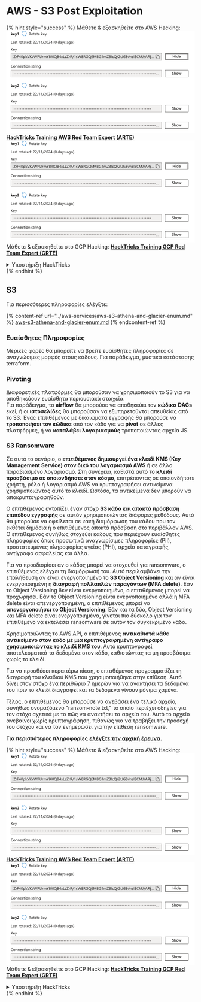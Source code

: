 # AWS - S3 Post Exploitation

{% hint style="success" %}
Μάθετε & εξασκηθείτε στο AWS Hacking:<img src="/.gitbook/assets/image.png" alt="" data-size="line">[**HackTricks Training AWS Red Team Expert (ARTE)**](https://training.hacktricks.xyz/courses/arte)<img src="/.gitbook/assets/image.png" alt="" data-size="line">\
Μάθετε & εξασκηθείτε στο GCP Hacking: <img src="/.gitbook/assets/image (2).png" alt="" data-size="line">[**HackTricks Training GCP Red Team Expert (GRTE)**<img src="/.gitbook/assets/image (2).png" alt="" data-size="line">](https://training.hacktricks.xyz/courses/grte)

<details>

<summary>Υποστήριξη HackTricks</summary>

* Ελέγξτε τα [**σχέδια συνδρομής**](https://github.com/sponsors/carlospolop)!
* **Εγγραφείτε στην** 💬 [**ομάδα Discord**](https://discord.gg/hRep4RUj7f) ή στην [**ομάδα telegram**](https://t.me/peass) ή **ακολουθήστε** μας στο **Twitter** 🐦 [**@hacktricks\_live**](https://twitter.com/hacktricks\_live)**.**
* **Μοιραστείτε κόλπα hacking υποβάλλοντας PRs στα** [**HackTricks**](https://github.com/carlospolop/hacktricks) και [**HackTricks Cloud**](https://github.com/carlospolop/hacktricks-cloud) github repos.

</details>
{% endhint %}

## S3

Για περισσότερες πληροφορίες ελέγξτε:

{% content-ref url="../aws-services/aws-s3-athena-and-glacier-enum.md" %}
[aws-s3-athena-and-glacier-enum.md](../aws-services/aws-s3-athena-and-glacier-enum.md)
{% endcontent-ref %}

### Ευαίσθητες Πληροφορίες

Μερικές φορές θα μπορείτε να βρείτε ευαίσθητες πληροφορίες σε αναγνώσιμες μορφές στους κάδους. Για παράδειγμα, μυστικά κατάστασης terraform.

### Pivoting

Διαφορετικές πλατφόρμες θα μπορούσαν να χρησιμοποιούν το S3 για να αποθηκεύουν ευαίσθητα περιουσιακά στοιχεία.\
Για παράδειγμα, το **airflow** θα μπορούσε να αποθηκεύει τον **κώδικα DAGs** εκεί, ή οι **ιστοσελίδες** θα μπορούσαν να εξυπηρετούνται απευθείας από το S3. Ένας επιτιθέμενος με δικαιώματα εγγραφής θα μπορούσε να **τροποποιήσει τον κώδικα** από τον κάδο για να **pivot** σε άλλες πλατφόρμες, ή να **καταλάβει λογαριασμούς** τροποποιώντας αρχεία JS.

### S3 Ransomware

Σε αυτό το σενάριο, ο **επιτιθέμενος δημιουργεί ένα κλειδί KMS (Key Management Service) στον δικό του λογαριασμό AWS** ή σε άλλο παραβιασμένο λογαριασμό. Στη συνέχεια, καθιστά αυτό το **κλειδί προσβάσιμο σε οποιονδήποτε στον κόσμο**, επιτρέποντας σε οποιονδήποτε χρήστη, ρόλο ή λογαριασμό AWS να κρυπτογραφήσει αντικείμενα χρησιμοποιώντας αυτό το κλειδί. Ωστόσο, τα αντικείμενα δεν μπορούν να αποκρυπτογραφηθούν.

Ο επιτιθέμενος εντοπίζει έναν στόχο **S3 κάδο και αποκτά πρόσβαση επιπέδου εγγραφής** σε αυτόν χρησιμοποιώντας διάφορες μεθόδους. Αυτό θα μπορούσε να οφείλεται σε κακή διαμόρφωση του κάδου που τον εκθέτει δημόσια ή ο επιτιθέμενος αποκτά πρόσβαση στο περιβάλλον AWS. Ο επιτιθέμενος συνήθως στοχεύει κάδους που περιέχουν ευαίσθητες πληροφορίες όπως προσωπικά αναγνωρίσιμες πληροφορίες (PII), προστατευμένες πληροφορίες υγείας (PHI), αρχεία καταγραφής, αντίγραφα ασφαλείας και άλλα.

Για να προσδιορίσει αν ο κάδος μπορεί να στοχευθεί για ransomware, ο επιτιθέμενος ελέγχει τη διαμόρφωσή του. Αυτό περιλαμβάνει την επαλήθευση αν είναι ενεργοποιημένο το **S3 Object Versioning** και αν είναι ενεργοποιημένη η **διαγραφή πολλαπλών παραγόντων (MFA delete)**. Εάν το Object Versioning δεν είναι ενεργοποιημένο, ο επιτιθέμενος μπορεί να προχωρήσει. Εάν το Object Versioning είναι ενεργοποιημένο αλλά η MFA delete είναι απενεργοποιημένη, ο επιτιθέμενος μπορεί να **απενεργοποιήσει το Object Versioning**. Εάν και τα δύο, Object Versioning και MFA delete είναι ενεργοποιημένα, γίνεται πιο δύσκολο για τον επιτιθέμενο να εκτελέσει ransomware σε αυτόν τον συγκεκριμένο κάδο.

Χρησιμοποιώντας το AWS API, ο επιτιθέμενος **αντικαθιστά κάθε αντικείμενο στον κάδο με μια κρυπτογραφημένη αντίγραφο χρησιμοποιώντας το κλειδί KMS του**. Αυτό κρυπτογραφεί αποτελεσματικά τα δεδομένα στον κάδο, καθιστώντας τα μη προσβάσιμα χωρίς το κλειδί.

Για να προσθέσει περαιτέρω πίεση, ο επιτιθέμενος προγραμματίζει τη διαγραφή του κλειδιού KMS που χρησιμοποιήθηκε στην επίθεση. Αυτό δίνει στον στόχο ένα περιθώριο 7 ημερών για να ανακτήσει τα δεδομένα του πριν το κλειδί διαγραφεί και τα δεδομένα γίνουν μόνιμα χαμένα.

Τέλος, ο επιτιθέμενος θα μπορούσε να ανεβάσει ένα τελικό αρχείο, συνήθως ονομαζόμενο "ransom-note.txt," το οποίο περιέχει οδηγίες για τον στόχο σχετικά με το πώς να ανακτήσει τα αρχεία του. Αυτό το αρχείο ανεβαίνει χωρίς κρυπτογράφηση, πιθανώς για να τραβήξει την προσοχή του στόχου και να τον ενημερώσει για την επίθεση ransomware.

**Για περισσότερες πληροφορίες** [**ελέγξτε την αρχική έρευνα**](https://rhinosecuritylabs.com/aws/s3-ransomware-part-1-attack-vector/)**.**

{% hint style="success" %}
Μάθετε & εξασκηθείτε στο AWS Hacking:<img src="/.gitbook/assets/image.png" alt="" data-size="line">[**HackTricks Training AWS Red Team Expert (ARTE)**](https://training.hacktricks.xyz/courses/arte)<img src="/.gitbook/assets/image.png" alt="" data-size="line">\
Μάθετε & εξασκηθείτε στο GCP Hacking: <img src="/.gitbook/assets/image (2).png" alt="" data-size="line">[**HackTricks Training GCP Red Team Expert (GRTE)**<img src="/.gitbook/assets/image (2).png" alt="" data-size="line">](https://training.hacktricks.xyz/courses/grte)

<details>

<summary>Υποστήριξη HackTricks</summary>

* Ελέγξτε τα [**σχέδια συνδρομής**](https://github.com/sponsors/carlospolop)!
* **Εγγραφείτε στην** 💬 [**ομάδα Discord**](https://discord.gg/hRep4RUj7f) ή στην [**ομάδα telegram**](https://t.me/peass) ή **ακολουθήστε** μας στο **Twitter** 🐦 [**@hacktricks\_live**](https://twitter.com/hacktricks\_live)**.**
* **Μοιραστείτε κόλπα hacking υποβάλλοντας PRs στα** [**HackTricks**](https://github.com/carlospolop/hacktricks) και [**HackTricks Cloud**](https://github.com/carlospolop/hacktricks-cloud) github repos.

</details>
{% endhint %}
